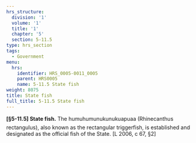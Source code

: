 ```yaml
---
hrs_structure:
  division: '1'
  volume: '1'
  title: '1'
  chapter: '5'
  section: 5-11.5
type: hrs_section
tags:
  - Government
menu:
  hrs:
    identifier: HRS_0005-0011_0005
    parent: HRS0005
    name: 5-11.5 State fish
weight: 8075
title: State fish
full_title: 5-11.5 State fish
---
```

**[§5-11.5] State fish.** The humuhumunukunukuapuaa (Rhinecanthus rectangulus), also known as the rectangular triggerfish, is established and designated as the official fish of the State. [L 2006, c 67, §2]